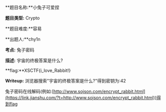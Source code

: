 **题目名称:**小兔子可爱捏

**题目类型:** Crypto

**题目难度:**容易

**出题人:**chy1n

**考点:**  兔子密码

**描述:**  宇宙的终极答案是什么?

**flag:**XSCTF{i_love_Rabbit!}

**Writeup:** 浏览器搜索"宇宙的终极答案是什么?"得到密钥为:42

  兔子密码在线解码(例如:[http://www.sojson.com/encrypt_rabbit.html](https://link.jianshu.com/?t=http://www.sojson.com/encrypt_rabbit.html))得到flag
